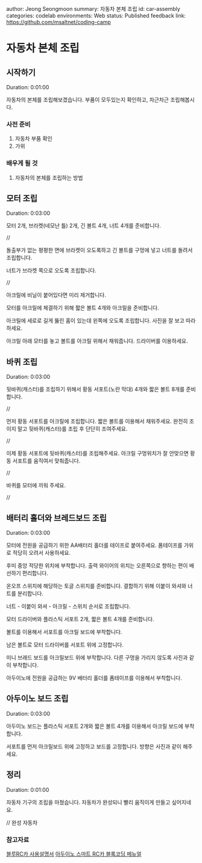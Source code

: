 author: Jeong Seongmoon
summary: 자동차 본체 조립
id: car-assembly
categories: codelab
environments: Web
status: Published
feedback link: https://github.com/msaltnet/coding-camp

# 자동차 본체 조립

## 시작하기
Duration: 0:01:00

자동차의 본체를 조립해보겠습니다. 부품이 모두있는지 확인하고, 차근차근 조립해봅시다.

### 사전 준비
1. 자동차 부품 확인
2. 가위

### 배우게 될 것
1. 자동차의 본체를 조립하는 방법

## 모터 조립
Duration: 0:03:00

모터 2개, 브라켓(네모난 틀) 2개, 긴 볼트 4개, 너트 4개를 준비합니다.

//

돌출부가 없는 평평한 면에 브라켓이 오도록하고 긴 볼트를 구멍에 넣고 너트를 돌려서 조립합니다.

너트가 브라켓 쪽으로 오도록 조립합니다.

//

아크릴에 비닐이 붙어있다면 미리 제거합니다.

모터를 아크릴에 체결하기 위해 짧은 볼트 4개와 아크릴을 준비합니다. 

아크릴에 세로로 길게 뚫린 홈이 있는데 왼쪽에 오도록 조립합니다. 사진을 잘 보고 따라 하세요.


아크릴 아래 모터를 놓고 볼트를 아크릴 위해서 채워줍니다. 드라이버를 이용하세요.

## 바퀴 조립
Duration: 0:03:00

뒷바퀴(캐스터)를 조립하기 위해서 황동 서포트(노란 막대) 4개와 짧은 볼트 8개를 준비합니다.

//

먼저 황동 서포트를 아크릴에 조립합니다. 짧은 볼트를 이용해서 채워주세요. 완전히 조이지 말고 뒷바퀴(캐스터)를 조립 후 단단히 조여주세요.

//

이제 황동 서포트에 뒷바퀴(캐스터)를 조립해주세요. 아크릴 구멍위치가 잘 안맞으면 황동 서포트를 움직여서 맞춰줍니다.

//

바퀴를 모터에 끼워 주세요.

//


## 배터리 홀더와 브레드보드 조립
Duration: 0:03:00

모터에 전원을 공급하기 위한 AA배터리 홀더를 테이프로 붙여주세요. 폼테이프를 가위로 적당히 오려서 사용하세요.

후미 중앙 적당한 위치에 부착합니다. 출력 와이어의 위치는 오른쪽으로 향하는 편이 배선하기 편리합니다.

온오프 스위치에 해당하는 토글 스위치를 준비합니다. 결합하기 위해 이붙이 와셔와 너트를 분리합니다.

너트 - 이붙이 와셔 - 아크릴 - 스위치 순서로 조립합니다.

모터 드라이버와 플라스틱 서포트 2개, 짧은 볼트 4개를 준비합니다.

볼트를 이용해서 서포트를 아크릴 보드에 부착합니다.

남은 볼트로 모터 드라이버를 서포트 위에 고정합니다.

미니 브래드 보드를 아크릴보드 위에 부착합니다. 다른 구멍을 가리지 않도록 사진과 같이 부착합니다.

아두이노에 전원을 공급하는 9V 배터리 홀더를 폼테이프를 이용해서 부착합니다.

## 아두이노 보드 조립
Duration: 0:03:00

아두이노 보드는 플라스틱 서포트 2개와 짧은 볼트 4개를 이용해서 아크릴 보드에 부착합니다.

서포트를 먼저 아크릴보드 위에 고정하고 보드를 고정합니다. 방향은 사진과 같이 해주세요.

## 정리
Duration: 0:01:00

자동차 기구의 조립을 마쳤습니다. 자동차가 완성되니 빨리 움직이게 만들고 싶어지네요.

// 완성 자동차

### 참고자료
[블루RC카 사용설명서](https://www.devicemart.co.kr/goods/download?id=1385495&rank=1)
[아두이노 스마트 RC카 블록코딩 메뉴얼](https://www.devicemart.co.kr/goods/download?id=1385495&rank=2)